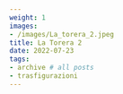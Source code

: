 ```yaml
---
weight: 1
images:
- /images/La_torera_2.jpeg
title: La Torera 2
date: 2022-07-23
tags:
- archive # all posts
- trasfigurazioni
---
```

